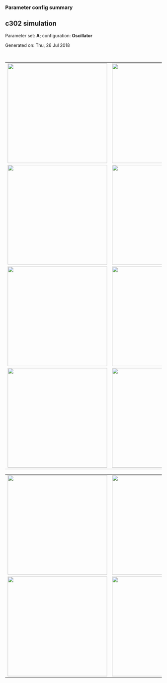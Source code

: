 ### Parameter config summary 
<h2>c302 simulation</h2>
<p>Parameter set: <b>A</b>; configuration: <b>Oscillator</b></p>
<p>Generated on: Thu, 26 Jul 2018</p><br/>
<table>

<tr>
  <td><a href="images/neurons_A_Oscillator.png"><img alt=" " src="images/neurons_A_Oscillator.png" height="320"/></a></td>
  <td><a href="images/traces_neuron_Oscillator_A.png"><img alt=" " src="images/traces_neuron_Oscillator_A.png" height="320"/></a></td>
</tr>

<tr>
  <td><a href="images/neuron_activity_A_Oscillator.png"><img alt=" " src="images/neuron_activity_A_Oscillator.png" height="320"/></a></td>
  <td><a href="images/traces_neuron_activity_Oscillator_A.png"><img alt=" " src="images/traces_neuron_activity_Oscillator_A.png" height="320"/></a></td>
</tr>

<tr>
  <td><a href="images/muscles_A_Oscillator.png"><img alt=" " src="images/muscles_A_Oscillator.png" height="320"/></a></td>
  <td><a href="images/traces_muscles_Oscillator_A.png"><img alt=" " src="images/traces_muscles_Oscillator_A.png" height="320"/></a></td>
</tr>

<tr>
  <td><a href="images/muscle_activity_A_Oscillator.png"><img alt=" " src="images/muscle_activity_A_Oscillator.png" height="320"/></a></td>
  <td><a href="images/traces_muscles_activity_Oscillator_A.png"><img alt=" " src="images/traces_muscles_activity_Oscillator_A.png" height="320"/></a></td>
</tr>
</table>
<table>

<tr><td><a href="images/c302_A_Oscillator_exc_to_neurons.png"><img alt=" " src="images/c302_A_Oscillator_exc_to_neurons.png" height="320"/></a></td>

  <td><a href="images/c302_A_Oscillator_inh_to_neurons.png"><img alt=" " src="images/c302_A_Oscillator_inh_to_neurons.png" height="320"/></a></td>

  <td><a href="images/c302_A_Oscillator_elec_neurons_neurons.png"><img alt=" " src="images/c302_A_Oscillator_elec_neurons_neurons.png" height="320"/></a></td></tr>

<tr><td><a href="images/c302_A_Oscillator_exc_to_muscles.png"><img alt=" " src="images/c302_A_Oscillator_exc_to_muscles.png" height="320"/></a></td>

  <td><a href="images/c302_A_Oscillator_inh_to_muscles.png"><img alt=" " src="images/c302_A_Oscillator_inh_to_muscles.png" height="320"/></a></td></tr>
</table>
